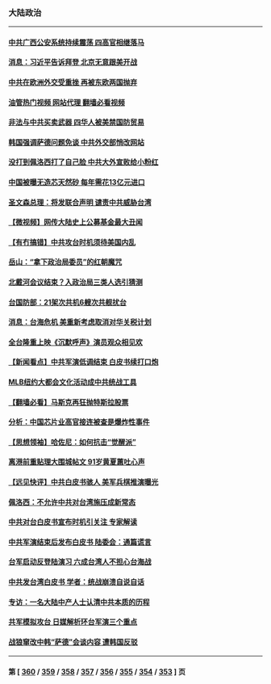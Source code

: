 ### 大陆政治
---
#### [中共广西公安系统持续震荡 四高官相继落马](../../pages/ncid277/n13800454.md?08120445) 
#### [消息：习近平告诉拜登 北京无意跟美开战](../../pages/ncid277/n13800541.md?08120445) 
#### [中共在欧洲外交受重挫 再被东欧两国抛弃](../../pages/ncid277/n13800499.md?08120445) 
#### [油管热门视频 网站代理 翻墙必看视频](http://209.222.30.114:81/youtube.html?08120445)
#### [非法与中共买卖武器 四华人被美禁国防贸易](../../pages/ncid277/n13800431.md?08120445) 
#### [韩国强调萨德问题免谈 中共外交部悄改网站](../../pages/ncid277/n13800430.md?08120445) 
#### [没打到佩洛西打了自己脸 中共大外宣败给小粉红](../../pages/ncid277/n13800383.md?08120445) 
#### [中国被曝无造芯天然砂 每年需花13亿元进口](../../pages/ncid277/n13800375.md?08120445) 
#### [圣文森总理：将发联合声明 谴责中共威胁台湾](../../pages/ncid277/n13800337.md?08120445) 
#### [【微视频】网传大陆史上公募基金最大丑闻](../../pages/ncid277/n13800399.md?08120445) 
#### [【有冇搞错】中共攻台时机须待美国内乱](../../pages/ncid277/n13800361.md?08120445) 
#### [岳山：“拿下政治局委员”的红朝魔咒](../../pages/ncid277/n13800177.md?08120445) 
#### [北戴河会议结束？入政治局三类人选引猜测](../../pages/ncid277/n13800226.md?08120445) 
#### [台国防部：21架次共机6艘次共舰扰台](../../pages/ncid277/n13800274.md?08120445) 
#### [消息：台海危机 美重新考虑取消对华关税计划](../../pages/ncid277/n13800218.md?08120445) 
#### [全台隆重上映《沉默呼声》演员观众相见欢](../../pages/ncid277/n13799850.md?08120445) 
#### [【新闻看点】中共军演低调结束 白皮书续打口炮](../../pages/ncid277/n13799806.md?08120445) 
#### [MLB纽约大都会文化活动成中共统战工具](../../pages/ncid277/n13800126.md?08120445) 
#### [【翻墙必看】马斯克再狂抛特斯拉股票](../../pages/ncid277/n13800033.md?08120445) 
#### [分析：中国芯片业高官接连被查是爆炸性事件](../../pages/ncid277/n13799810.md?08120445) 
#### [【思想领袖】哈佐尼：如何抗击“觉醒派”](../../pages/ncid277/n13790244.md?08120445) 
#### [离港前重贴理大围城帖文 91岁黄夏蕙吐心声](../../pages/ncid277/n13799923.md?08120445) 
#### [【远见快评】中共白皮书骇人 美军兵棋推演曝光](../../pages/ncid277/n13799913.md?08120445) 
#### [佩洛西：不允许中共对台湾施压成新常态](../../pages/ncid277/n13799927.md?08120445) 
#### [中共对台白皮书宣布时机引关注 专家解读](../../pages/ncid277/n13799899.md?08120445) 
#### [中共军演结束后发布白皮书 陆委会：通篇谎言](../../pages/ncid277/n13799874.md?08120445) 
#### [台军启动反登陆演习 六成台湾人不担心台海战](../../pages/ncid277/n13799848.md?08120445) 
#### [中共发台湾白皮书 学者：统战崩溃自说自话](../../pages/ncid277/n13799906.md?08120445) 
#### [专访：一名大陆中产人士认清中共本质的历程](../../pages/ncid277/n13799546.md?08120445) 
#### [共军模拟攻台 日媒解析环台军演三个重点](../../pages/ncid277/n13799801.md?08120445) 
#### [战狼窜改中韩“萨德”会谈内容 遭韩国反驳](../../pages/ncid277/n13799823.md?08120445) 

---
#### 第 [ [360](./360.md?08120445) / [359](./359.md?08120445) / [358](./358.md?08120445) / [357](./357.md?08120445) / [356](./356.md?08120445) / [355](./355.md?08120445) / [354](./354.md?08120445) / [353](./353.md?08120445) ] 页
